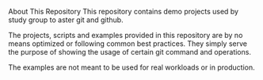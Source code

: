 About This Repository
This repository contains demo projects used by study group to aster git and github.

The projects, scripts and examples provided in this repository are by no means optimized or following common best practices. They simply serve the purpose of showing the usage of certain git command and operations.

The examples are not meant to be used for real workloads or in production.
